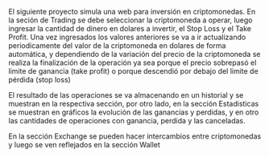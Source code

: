 El siguiente proyecto simula una web para inversión en criptomonedas.
En la seción de Trading se debe seleccionar la criptomoneda a operar, luego ingresar la cantidad de dinero en dolares a invertir, el Stop Loss y el Take Profit.
Una vez ingresados los valores anteriores se va a ir actualizando periodicamente del valor
de la criptomoneda en dolares de forma automática, y dependiendo de la variación del precio de 
la criptomoneda se realiza la finalización de la operación ya sea porque el precio sobrepasó el limite de ganancia (take profit) o porque descendió por debajo del limite de pérdida (stop loss)

El resultado de las operaciones se va almacenando en un historial y se muestran en la respectiva sección, por otro lado, en la sección Estadisticas se muestran en gráficos la evolución de las ganancias y perdidas, y en otro las cantidades de operaciones con ganancia, perdida y las canceladas.

En la sección Exchange se pueden hacer intercambios entre criptomonedas y luego se ven reflejados en la sección Wallet